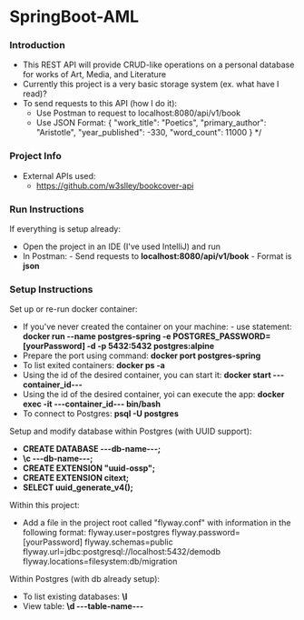 # SpringBoot-AML

### Introduction

- This REST API will provide CRUD-like operations on a personal database for works of Art, Media, and Literature
- Currently this project is a very basic storage system (ex. what have I read)?
- To send requests to this API (how I do it):
  - Use Postman to request to localhost:8080/api/v1/book
  - Use JSON Format:
    {
    "work_title": "Poetics",
    "primary_author": "Aristotle",
    "year_published": -330,
    "word_count": 11000
    }
    */

### Project Info
- External APIs used:
  - https://github.com/w3slley/bookcover-api

### Run Instructions

If everything is setup already:
- Open the project in an IDE (I've used IntelliJ) and run
- In Postman:
      - Send requests to **localhost:8080/api/v1/book**
      - Format is **json**

### Setup Instructions
Set up or re-run docker container:
- If you've never created the container on your machine:
        - use statement: **docker run --name postgres-spring -e POSTGRES_PASSWORD=[yourPassword] -d -p 5432:5432 postgres:alpine**
- Prepare the port using command: **docker port postgres-spring**
- To list exited containers: **docker ps -a**
- Using the id of the desired container, you can start it: **docker start ---container_id---**
- Using the id of the desired container, yoi can execute the app: **docker exec -it ---container_id--- bin/bash**
- To connect to Postgres: **psql -U postgres**

Setup and modify database within Postgres (with UUID support):
- **CREATE DATABASE ---db-name---;**
- **\c ---db-name---;**
- **CREATE EXTENSION "uuid-ossp";**
- **CREATE EXTENSION citext;**
- **SELECT uuid_generate_v4();**

Within this project:
- Add a file in the project root called "flyway.conf" with information in the following format:
    flyway.user=postgres
    flyway.password=[yourPassword]
    flyway.schemas=public
    flyway.url=jdbc:postgresql://localhost:5432/demodb
    flyway.locations=filesystem:db/migration

Within Postgres (with db already setup):
- To list existing databases: **\l**
- View table: **\d ---table-name---**
